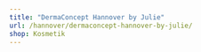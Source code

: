 ```yaml
---
title: "DermaConcept Hannover by Julie"
url: /hannover/dermaconcept-hannover-by-julie/
shop: Kosmetik
---
```

